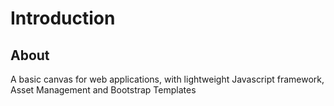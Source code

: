 # Introduction

## About

A basic canvas for web applications, with lightweight Javascript framework, Asset Management and Bootstrap Templates
